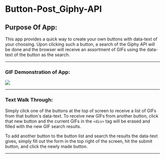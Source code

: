 # Button-Post_Giphy-API




## Purpose Of App:
This app provides a quick way to create your own buttons with data-text of your choosing. Upon clicking such a button, a search of the Giphy API will be done and the browser will receive an assortment of GIFs using the data-text of the button as the search.

---

### GIF Demonstration of App:

![](https://media.giphy.com/media/2UoIy6K6srHakwYiN7/giphy.gif)

---

### Text Walk Through:
Simply click one of the buttons at the top of screen to receive a list of GIFs from that button's data-text. To receive new GIFs from another button, click that new button and the current GIFs in the ```<div>``` tag will be erased and filled with the new GIF search results.

To add another button to the button list and search the results the data-text gives, simply fill out the form in the top right of the screen, hit the submit button, and click the newly made button.

---
